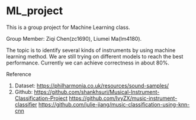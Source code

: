 # ML_project
This is a group project for Machine Learning class.

Group Member: Ziqi Chen(zc1690), Liumei Ma(lm4180).

The topic is to identify several kinds of instruments by using machine learning method.
We are still trying on different models to reach the best performance.
Currently we can achieve correctness in about 80%.


Reference
1.	Dataset: https://philharmonia.co.uk/resources/sound-samples/
2.	Github:
https://github.com/shankhsuri/Musical-Instrument-Classification-Project
https://github.com/IvyZX/music-instrument-classifier
https://github.com/julie-jiang/music-classification-using-knn-cnn

